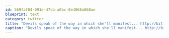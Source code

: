 ```yaml
---
id: 569faf04-091e-47cb-a0bc-0e4068a060ae
blueprint: text
category: twitter
title: "Devils speak of the way in which she'll manifest... http://bit.ly/j47lV"
caption: "Devils speak of the way in which she'll manifest... http://bit.ly/j47lV"
---
```

